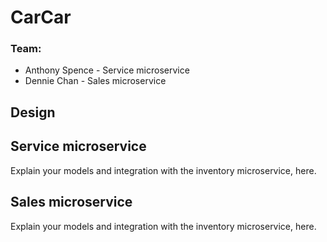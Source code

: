 # CarCar

### Team:

* Anthony Spence - Service microservice
* Dennie Chan - Sales microservice

## Design

## Service microservice

Explain your models and integration with the inventory
microservice, here.

## Sales microservice

Explain your models and integration with the inventory
microservice, here.
